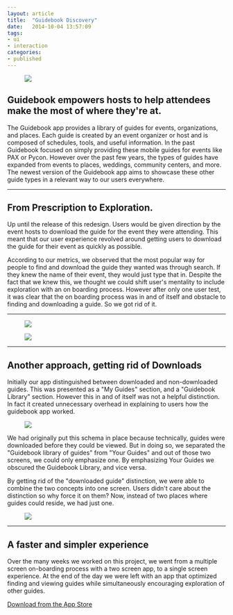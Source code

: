 ```yaml
---
layout: article
title:  "Guidebook Discovery"
date:   2014-10-04 13:57:09
tags:
- ui
- interaction
categories:
- published
---
```


<figure>
<img src="{{edchao.github.io}}/assets/img_guidebook_cover.jpg" />
</figure>


<!--more-->

## Guidebook empowers hosts to help attendees make the most of where they're at.


The Guidebook app provides a library of guides for events, organizations, and places. Each guide is created by an event organizer or host and is composed of schedules, tools, and useful information.  In the past Guidebook focused on simply providing these mobile guides for events like PAX or Pycon.   However over the past few years, the types of guides have expanded from events to places, weddings, community centers, and more.  The newest version of the Guidebook app aims to showcase these other guide types in a relevant way to our users everywhere.

---

## From Prescription to Exploration.

Up until the release of this redesign.  Users would be given direction by the event hosts to download the  guide for the event they were attending.  This meant that our user experience revolved around getting users to download the guide for their event as quickly as possible.

According to our metrics, we observed that the most popular way for people to find and download the guide they wanted was through search.  If they knew the name of their event, they would just type that in. Despite the fact that we knew this,  we thought we could shift user's mentality to include exploration with an on boarding process.  However after only one user test, it was clear that the on boarding process was in and of itself and obstacle to finding and downloading a guide.  So we got rid of it.

---

<figure>
<img src="{{edchao.github.io}}/assets/img_discover_onboard.jpg" />
</figure>


<figure>
<img src="{{edchao.github.io}}/assets/img_discover_videos.jpg" />
</figure>

---

## Another approach, getting rid of Downloads

Initially our app distinguished between downloaded and non-downloaded guides.  This was presented as a "My Guides" section, and a "Guidebook Library" section. However this in and of itself was not a helpful distinction.  In fact it created unnecessary overhead in explaining to users how the guidebook app worked.

<figure>
<img src="{{edchao.github.io}}/assets/img_discover_original.jpg" />
</figure>

We had originally put this schema in place because technically, guides were downloaded before they could be viewed.  But in doing so, we separated the "Guidebook library of guides" from "Your Guides" and out of those two screens, we could only emphasize one.  By emphasizing Your Guides we obscured the Guidebook Library, and vice versa.

By getting rid of the "downloaded guide" distinction, we were able to combine the two concepts into one screen.  Users didn't care about the distinction so why force it on them?  Now, instead of two places where guides could reside, we had just one.  

<figure>
<img src="{{edchao.github.io}}/assets/img_discover_final.jpg" />
</figure>

---

## A faster and simpler experience

Over the many weeks we worked on this project, we went from a multiple screen on-boarding process with a two screen app, to a single screen experience.  At the end of the day we were left with an app that optimized finding and viewing guides while simultaneously encouraging exploration of other guides.

<a href="https://itunes.apple.com/us/app/guidebook/id428713847?mt=8">Download from the App Store</a>
